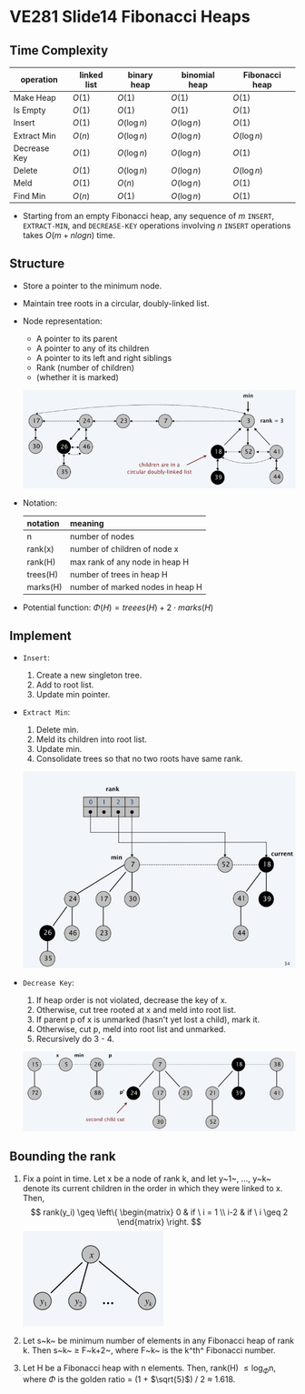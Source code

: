 # VE281 Slide14 Fibonacci Heaps

## Time Complexity

| operation    | linked list | binary heap | binomial heap | Fibonacci heap |
| ------------ | ----------- | ----------- | ------------- | -------------- |
| Make Heap    | $O(1)$      | $O(1)$      | $O(1)$        | $O(1)$         |
| Is Empty     | $O(1)$      | $O(1)$      | $O(1)$        | $O(1)$         |
| Insert       | $O(1)$      | $O(\log n)$ | $O(\log n)$   | $O(1)$         |
| Extract Min  | $O(n)$      | $O(\log n)$ | $O(\log n)$   | $O(\log n)$    |
| Decrease Key | $O(1)$      | $O(\log n)$ | $O(\log n)$   | $O(1)$         |
| Delete       | $O(1)$      | $O(\log n)$ | $O(\log n)$   | $O(\log n)$    |
| Meld         | $O(1)$      | $O(n)$      | $O(\log n)$   | $O(1)$         |
| Find Min     | $O(n)$      | $O(1)$      | $O(\log n)$   | $O(1)$         |

* Starting from an empty Fibonacci heap, any sequence of $m$ `INSERT`, `EXTRACT-MIN`, and `DECREASE-KEY` operations involving $n$ `INSERT` operations takes $O(m + n log n)$ time.

## Structure

* Store a pointer to the minimum node.

* Maintain tree roots in a circular, doubly-linked list.

* Node representation:

  * A pointer to its parent
  * A pointer to any of its children
  * A pointer to its left and right siblings
  * Rank (number of children)
  * (whether it is marked)

  ![](https://github.com/chuleichen/ji-ve281-slide_notes/blob/master/fig/%E6%89%B9%E6%B3%A8%202019-11-20%20084240.png?raw=true)

* Notation:

  | notation | meaning                          |
  | -------- | -------------------------------- |
  | n        | number of nodes                  |
  | rank(x)  | number of children of node x     |
  | rank(H)  | max rank of any node in heap H   |
  | trees(H) | number of trees in heap H        |
  | marks(H) | number of marked nodes in heap H |

* Potential function: $\Phi(H) = treees(H) + 2 \cdot marks(H)$

## Implement

* `Insert`: 

  1. Create a new singleton tree.
  2. Add to root list.
  3. Update min pointer.

* `Extract Min`: 

  1. Delete min.
  2. Meld its children into root list.
  3. Update min.
  4. Consolidate trees so that no two roots have same rank.

  

  ![](https://github.com/chuleichen/ji-ve281-slide_notes/blob/master/fig/%E6%89%B9%E6%B3%A8%202019-11-20%20090918.png?raw=true)

* `Decrease Key`: 

  1. If heap order is not violated, decrease the key of x.
  2. Otherwise, cut tree rooted at x and meld into root list.
  3. If parent p of x is unmarked (hasn't yet lost a child), mark it.
  4. Otherwise, cut p, meld into root list and unmarked.
  5. Recursively do 3 - 4.

  

  ![](https://github.com/chuleichen/ji-ve281-slide_notes/blob/master/fig/%E6%89%B9%E6%B3%A8%202019-11-20%20091413.png?raw=true)

## Bounding the rank

1. Fix a point in time. Let x be a node of rank k, and let y~1~, …, y~k~ denote its current children in the order in which they were linked to x. Then, 
   $$
   rank(y_i) \geq \left\{ \begin{matrix} 0 & if \  i = 1 \\ i-2 & if \  i \geq 2 \end{matrix} \right.
   $$
   ![](https://github.com/chuleichen/ji-ve281-slide_notes/blob/master/fig/%E6%89%B9%E6%B3%A8%202019-11-20%20091800.png?raw=true)

2. Let s~k~ be minimum number of elements in any Fibonacci heap of rank k. Then s~k~ $\geq$ F~k+2~, where F~k~ is the k^th^ Fibonacci number.

3. Let H be a Fibonacci heap with n elements. Then, rank(H) $\leq \log_{\Phi}$n, where $\Phi$ is the golden ratio = (1 + $\sqrt{5}$) / 2 $\approx$ 1.618.

